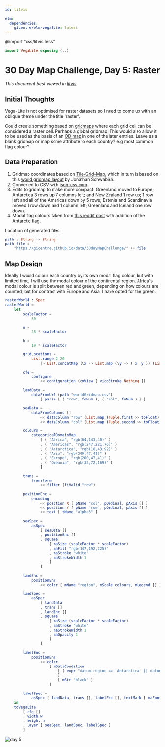 ```yaml
---
id: litvis

elm:
  dependencies:
    gicentre/elm-vegalite: latest
---
```


@import "css/litvis.less"

```elm {l=hidden}
import VegaLite exposing (..)
```

# 30 Day Map Challenge, Day 5: Raster

_This document best viewed in [litvis](https://github.com/gicentre/litvis)_

## Initial Thoughts

Vega-Lite is not optimised for raster datasets so I need to come up with an oblique theme under the title 'raster'.

Could create something based on [gridmaps](http://openaccess.city.ac.uk/id/eprint/15167/) where each grid cell can be considered a raster cell. Perhaps a global gridmap. This would also allow it to be used as the basis of an [OD map](http://openaccess.city.ac.uk/id/eprint/537/) in one of the later entries. Leave as a blank gridmap or map some attribute to each country? e.g most common flag colour?

## Data Preparation

1. Gridmap coordinates based on [Tile-Grid-Map](https://github.com/mustafasaifee42/Tile-Grid-Map), which in turn is based on this [world gridmap layout](https://policyviz.com/2017/10/12/the-world-tile-grid-map/) by Jonathan Schwabish.
2. Converted to CSV with [json-csv.com](https://json-csv.com).
3. Edits to gridmap to make more compact: Greenland moved to Europe; Antarctica 3 rows up 7 columns left; and New Zealand 1 row up; 1 row left and all of the Americas down by 5 rows; Estonia and Scandinavia moved 1 row down and 1 column left; Greenland and Iceland one row down.
4. Modal flag colours taken from [this reddit post](https://www.reddit.com/r/dataisbeautiful/comments/85l10h/average_flags_of_the_world_means_modes_and/?st=jezsig8w&sh=71602d49) with addition of the [Antarctic flag](https://en.wikipedia.org/wiki/Flag_of_Antarctica).

Location of generated files:

```elm {l}
path : String -> String
path file =
    "https://gicentre.github.io/data/30dayMapChallenge/" ++ file
```

## Map Design

Ideally I would colour each country by its own modal flag colour, but with limited time, I will use the modal colour of the continental region.
Africa's modal colour is split between red and green, depending on how colours are counted, but for contrast with Europe and Asia, I have opted for the green.

```elm {l v}
rasterWorld : Spec
rasterWorld =
    let
        scaleFactor =
            50

        w =
            28 * scaleFactor

        h =
            19 * scaleFactor

        gridLocations =
            List.range 2 20
                |> List.concatMap (\x -> List.map (\y -> ( x, y )) (List.range 1 28))

        cfg =
            configure
                << configuration (coView [ vicoStroke Nothing ])

        landData =
            dataFromUrl (path "worldGridmap.csv")
                [ parse [ ( "row", foNum ), ( "col", foNum ) ] ]

        seaData =
            dataFromColumns []
                << dataColumn "row" (List.map (Tuple.first >> toFloat) gridLocations |> nums)
                << dataColumn "col" (List.map (Tuple.second >> toFloat) gridLocations |> nums)

        colours =
            categoricalDomainMap
                [ ( "Africa", "rgb(64,143,40)" )
                , ( "Americas", "rgb(247,221,76)" )
                , ( "Antarctica", "rgb(18,43,92)" )
                , ( "Asia", "rgb(200,47,41)" )
                , ( "Europe", "rgb(200,47,41)" )
                , ( "Oceania", "rgb(32,72,169)" )
                ]

        trans =
            transform
                << filter (fiValid "row")

        positionEnc =
            encoding
                << position X [ pName "col", pOrdinal, pAxis [] ]
                << position Y [ pName "row", pOrdinal, pAxis [] ]
                << text [ tName "alpha3" ]

        seaSpec =
            asSpec
                [ seaData []
                , positionEnc []
                , square
                    [ maSize (scaleFactor * scaleFactor)
                    , maFill "rgb(147,192,225)"
                    , maStroke "white"
                    , maStrokeWidth 1
                    ]
                ]

        landEnc =
            positionEnc
                << color [ mName "region", mScale colours, mLegend [] ]

        landSpec =
            asSpec
                [ landData
                , trans []
                , landEnc []
                , square
                    [ maSize (scaleFactor * scaleFactor)
                    , maStroke "white"
                    , maStrokeWidth 1
                    , maOpacity 1
                    ]
                ]

        labelEnc =
            positionEnc
                << color
                    [ mDataCondition
                        [ ( expr "datum.region == 'Antarctica' || datum.region == 'Oceania'", [ mStr "white" ] )
                        ]
                        [ mStr "black" ]
                    ]

        labelSpec =
            asSpec [ landData, trans [], labelEnc [], textMark [ maFontSize (scaleFactor / 3), maFont "iosevka", maOpacity 0.7 ] ]
    in
    toVegaLite
        [ cfg []
        , width w
        , height h
        , layer [ seaSpec, landSpec, labelSpec ]
        ]
```

![day 5](images/day05.png)

